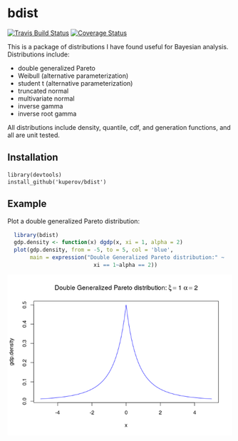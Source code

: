 
<!-- README.md is generated from README.Rmd. Please edit that file -->
bdist
=====

[![Travis Build Status](https://travis-ci.org/kuperov/bdist.svg?branch=master)](https://travis-ci.org/kuperov/bdist) [![Coverage Status](https://img.shields.io/codecov/c/github/kuperov/bdist/master.svg)](https://codecov.io/github/kuperov/bdist?branch=master)

This is a package of distributions I have found useful for Bayesian analysis. Distributions include:

-   double generalized Pareto
-   Weibull (alternative parameterization)
-   student t (alternative parameterization)
-   truncated normal
-   multivariate normal
-   inverse gamma
-   inverse root gamma

All distributions include density, quantile, cdf, and generation functions, and all are unit tested.

Installation
------------

    library(devtools)
    install_github('kuperov/bdist')

Example
-------

Plot a double generalized Pareto distribution:

``` r
  library(bdist)
  gdp.density <- function(x) dgdp(x, xi = 1, alpha = 2)
  plot(gdp.density, from = -5, to = 5, col = 'blue',
       main = expression("Double Generalized Pareto distribution:" ~
                           xi == 1~alpha == 2))
```

![](README_files/figure-markdown_github/dgp-1.png)
